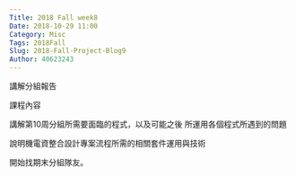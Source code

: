 ```yaml
---
Title: 2018 Fall week8
Date: 2018-10-29 11:00
Category: Misc
Tags: 2018Fall
Slug: 2018-Fall-Project-Blog9
Author: 40623243
---
```


講解分組報告

<!-- PELICAN_END_SUMMARY -->

課程內容

講解第10周分組所需要面臨的程式，以及可能之後 所運用各個程式所遇到的問題

說明機電資整合設計專案流程所需的相關套件運用與技術

開始找期末分組隊友。





